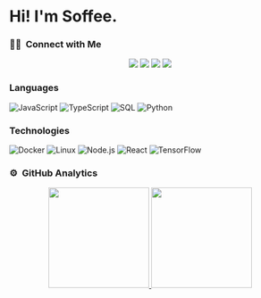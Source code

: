 # Hi! I'm Soffee.
### 🤝🏻 &nbsp;Connect with Me

<p align="center">
<a href="mailto:madsoffee.yk@gmail.com"><img src="https://img.shields.io/badge/-madsoffee.yk@gmail.com-D14836?style=flat&logo=Gmail&logoColor=white"/></a>
<a href="https://instagram.com/madsoffee_yk"><img src="https://img.shields.io/badge/-@madsoffee__yk-E4405F?style=flat&logo=Instagram&logoColor=white"/></a>
<a href="https://facebook.com/madsoffee"><img src="https://img.shields.io/badge/-@Madsoffee-1877F2?style=flat&logo=Facebook&logoColor=white"/></a>
<a href="https://www.youtube.ca/UCvFweIXouc3wPLKNb69H2Hw"><img src="https://img.shields.io/badge/-@MADSOFFEE YK.-BD081C?style=flat&logo=Youtube&logoColor=white"/></a>
</p>

### Languages

![JavaScript](https://img.shields.io/badge/-JavaScript-000?&logo=JavaScript)
![TypeScript](https://img.shields.io/badge/-TypeScript-000?&logo=TypeScript)
![SQL](https://img.shields.io/badge/-SQL-000?&logo=MySQL)
![Python](https://img.shields.io/badge/-Python-000?&logo=JavaScript)


### Technologies

![Docker](https://img.shields.io/badge/-Docker-000?&logo=Docker)
![Linux](https://img.shields.io/badge/-Linux-000?&logo=Linux)
![Node.js](https://img.shields.io/badge/-Node.js-000?&logo=node.js)
![React](https://img.shields.io/badge/-React-000?&logo=React)
![TensorFlow](https://img.shields.io/badge/-TensorFlow-000?&logo=TensorFlow)

### ⚙️ &nbsp;GitHub Analytics

<p align="center">
<a href="https://github.com/9Sof">
  <img height="180em" src="https://github-readme-stats-eight-theta.vercel.app/api?username=9Sof&show_icons=true&theme=algolia&include_all_commits=true&count_private=true"/>
  <img height="180em" src="https://github-readme-stats-eight-theta.vercel.app/api/top-langs/?username=9Sof&layout=compact&langs_count=8&theme=algolia"/>
</a>
</p>
